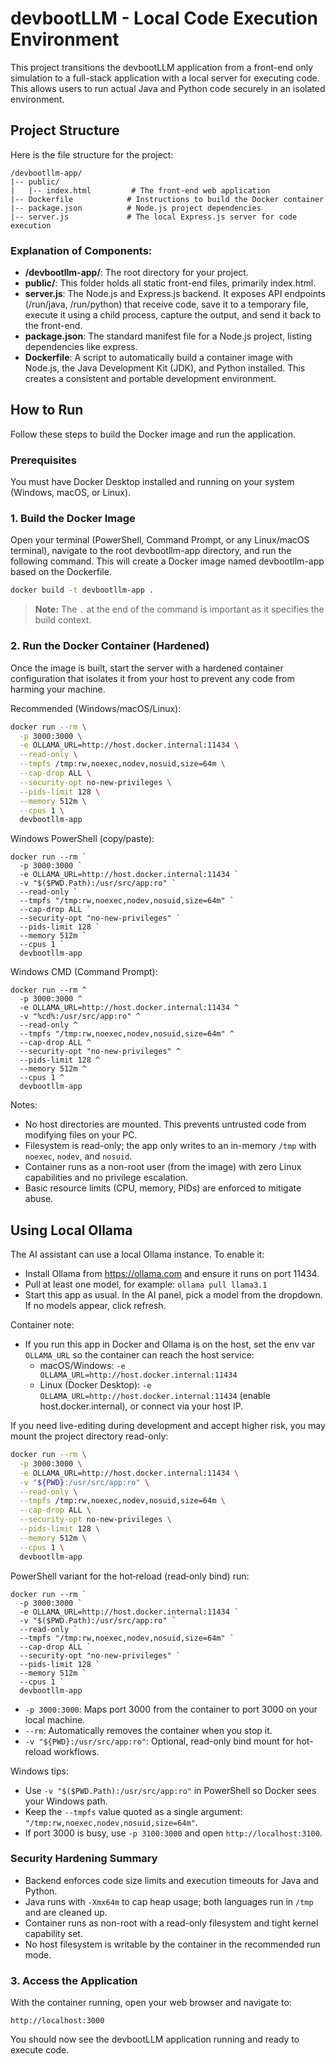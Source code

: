 # devbootLLM - Local Code Execution Environment

This project transitions the devbootLLM application from a front-end only simulation to a full-stack application with a local server for executing code. This allows users to run actual Java and Python code securely in an isolated environment.

## Project Structure

Here is the file structure for the project:

```
/devbootllm-app/
|-- public/
|   |-- index.html         # The front-end web application
|-- Dockerfile            # Instructions to build the Docker container
|-- package.json          # Node.js project dependencies
|-- server.js             # The local Express.js server for code execution
```

### Explanation of Components:

- **/devbootllm-app/**: The root directory for your project.
- **public/**: This folder holds all static front-end files, primarily index.html.
- **server.js**: The Node.js and Express.js backend. It exposes API endpoints (/run/java, /run/python) that receive code, save it to a temporary file, execute it using a child process, capture the output, and send it back to the front-end.
- **package.json**: The standard manifest file for a Node.js project, listing dependencies like express.
- **Dockerfile**: A script to automatically build a container image with Node.js, the Java Development Kit (JDK), and Python installed. This creates a consistent and portable development environment.

## How to Run

Follow these steps to build the Docker image and run the application.

### Prerequisites

You must have Docker Desktop installed and running on your system (Windows, macOS, or Linux).

### 1. Build the Docker Image

Open your terminal (PowerShell, Command Prompt, or any Linux/macOS terminal), navigate to the root devbootllm-app directory, and run the following command. This will create a Docker image named devbootllm-app based on the Dockerfile.

```bash
docker build -t devbootllm-app .
```

> **Note:** The `.` at the end of the command is important as it specifies the build context.

### 2. Run the Docker Container (Hardened)

Once the image is built, start the server with a hardened container configuration that isolates it from your host to prevent any code from harming your machine.

Recommended (Windows/macOS/Linux):
```bash
docker run --rm \
  -p 3000:3000 \
  -e OLLAMA_URL=http://host.docker.internal:11434 \
  --read-only \
  --tmpfs /tmp:rw,noexec,nodev,nosuid,size=64m \
  --cap-drop ALL \
  --security-opt no-new-privileges \
  --pids-limit 128 \
  --memory 512m \
  --cpus 1 \
  devbootllm-app
```

Windows PowerShell (copy/paste):

```
docker run --rm `
  -p 3000:3000 `
  -e OLLAMA_URL=http://host.docker.internal:11434 `
  -v "$($PWD.Path):/usr/src/app:ro" `
  --read-only `
  --tmpfs "/tmp:rw,noexec,nodev,nosuid,size=64m" `
  --cap-drop ALL `
  --security-opt "no-new-privileges" `
  --pids-limit 128 `
  --memory 512m `
  --cpus 1 `
  devbootllm-app
```

Windows CMD (Command Prompt):

```
docker run --rm ^
  -p 3000:3000 ^
  -e OLLAMA_URL=http://host.docker.internal:11434 ^
  -v "%cd%:/usr/src/app:ro" ^
  --read-only ^
  --tmpfs "/tmp:rw,noexec,nodev,nosuid,size=64m" ^
  --cap-drop ALL ^
  --security-opt "no-new-privileges" ^
  --pids-limit 128 ^
  --memory 512m ^
  --cpus 1 ^
  devbootllm-app
```

Notes:
- No host directories are mounted. This prevents untrusted code from modifying files on your PC.
- Filesystem is read-only; the app only writes to an in-memory `/tmp` with `noexec`, `nodev`, and `nosuid`.
- Container runs as a non-root user (from the image) with zero Linux capabilities and no privilege escalation.
- Basic resource limits (CPU, memory, PIDs) are enforced to mitigate abuse.

## Using Local Ollama

The AI assistant can use a local Ollama instance. To enable it:

- Install Ollama from https://ollama.com and ensure it runs on port 11434.
- Pull at least one model, for example: `ollama pull llama3.1`
- Start this app as usual. In the AI panel, pick a model from the dropdown. If no models appear, click refresh.

Container note:

- If you run this app in Docker and Ollama is on the host, set the env var `OLLAMA_URL` so the container can reach the host service:
  - macOS/Windows: `-e OLLAMA_URL=http://host.docker.internal:11434`
  - Linux (Docker Desktop): `-e OLLAMA_URL=http://host.docker.internal:11434` (enable host.docker.internal), or connect via your host IP.

If you need live-editing during development and accept higher risk, you may mount the project directory read-only:

```bash
docker run --rm \
  -p 3000:3000 \
  -e OLLAMA_URL=http://host.docker.internal:11434 \
  -v "${PWD}:/usr/src/app:ro" \
  --read-only \
  --tmpfs /tmp:rw,noexec,nodev,nosuid,size=64m \
  --cap-drop ALL \
  --security-opt no-new-privileges \
  --pids-limit 128 \
  --memory 512m \
  --cpus 1 \
  devbootllm-app
```

PowerShell variant for the hot‑reload (read‑only bind) run:

```
docker run --rm `
  -p 3000:3000 `
  -e OLLAMA_URL=http://host.docker.internal:11434 `
  -v "$($PWD.Path):/usr/src/app:ro" `
  --read-only `
  --tmpfs "/tmp:rw,noexec,nodev,nosuid,size=64m" `
  --cap-drop ALL `
  --security-opt "no-new-privileges" `
  --pids-limit 128 `
  --memory 512m `
  --cpus 1 `
  devbootllm-app
```

- `-p 3000:3000`: Maps port 3000 from the container to port 3000 on your local machine.
- `--rm`: Automatically removes the container when you stop it.
- `-v "${PWD}:/usr/src/app:ro"`: Optional, read-only bind mount for hot-reload workflows.

Windows tips:
- Use ``-v "$($PWD.Path):/usr/src/app:ro"`` in PowerShell so Docker sees your Windows path.
- Keep the `--tmpfs` value quoted as a single argument: `"/tmp:rw,noexec,nodev,nosuid,size=64m"`.
- If port 3000 is busy, use `-p 3100:3000` and open `http://localhost:3100`.

### Security Hardening Summary

- Backend enforces code size limits and execution timeouts for Java and Python.
- Java runs with `-Xmx64m` to cap heap usage; both languages run in `/tmp` and are cleaned up.
- Container runs as non-root with a read-only filesystem and tight kernel capability set.
- No host filesystem is writable by the container in the recommended run mode.

### 3. Access the Application

With the container running, open your web browser and navigate to:

```
http://localhost:3000
```

You should now see the devbootLLM application running and ready to execute code.
